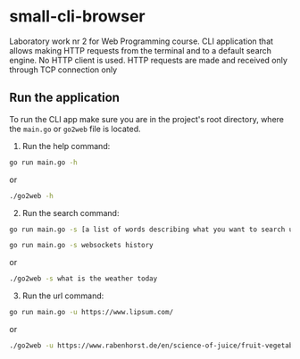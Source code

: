 # small-cli-browser
Laboratory work nr 2 for Web Programming course. CLI application that allows making HTTP requests from the terminal and to a default search engine. No HTTP client is used. HTTP requests are made and received only through TCP connection only


## Run the application

To run the CLI app make sure you are in the project's root directory, where the `main.go` or `go2web` file is located. 

1. Run the help command:

```sh
go run main.go -h
```
 or 
 
 ```sh
./go2web -h
```

2. Run the search command:

```sh
go run main.go -s [a list of words describing what you want to search using the google search engine ]
```


```sh
go run main.go -s websockets history
```
 or 
 
 ```sh
./go2web -s what is the weather today
```


3. Run the url command:

```sh
go run main.go -u https://www.lipsum.com/
```

 or 
 
 ```sh
./go2web -u https://www.rabenhorst.de/en/science-of-juice/fruit-vegetable-encyclopedia/sea-buckthorn/
```
